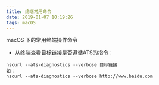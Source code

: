 ```yaml
---
title: 终端常用命令
date: 2019-01-07 10:19:26
tags: macOS
---
```


macOS 下的常用终端操作命令

* 从终端查看目标链接是否遵循ATS的指令：

```
nscurl --ats-diagnostics --verbose 目标链接
如：
nscurl --ats-diagnostics --verbose http://www.baidu.com
```